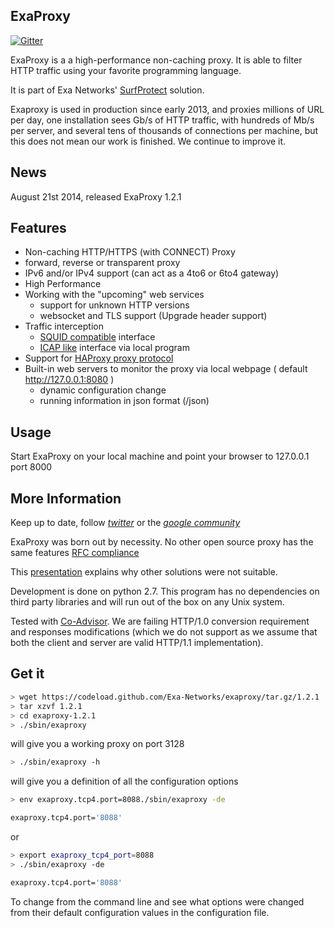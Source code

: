 ## ExaProxy

[![Gitter](https://badges.gitter.im/Join%20Chat.svg)](https://gitter.im/Exa-Networks/exaproxy?utm_source=badge&utm_medium=badge&utm_campaign=pr-badge&utm_content=badge)

ExaProxy is a a high-performance non-caching proxy. It is able to filter HTTP traffic using your favorite programming language.

It is part of Exa Networks' [SurfProtect](http://www.surfprotect.co.uk/) solution.

Exaproxy is used in production since early 2013, and proxies millions of URL per day, one installation sees Gb/s of HTTP traffic, with hundreds of Mb/s per server, and several tens of thousands of connections per machine, but this does not mean our work is finished. We continue to improve it.

## News

August 21st 2014, released ExaProxy 1.2.1

## Features

 * Non-caching HTTP/HTTPS (with CONNECT) Proxy
  * forward, reverse or transparent proxy
  * IPv6 and/or IPv4 support (can act as a 4to6 or 6to4 gateway)
 * High Performance
 * Working with the "upcoming" web services
   * support for unknown HTTP versions
   * websocket and TLS support (Upgrade header support)
 * Traffic interception
   * [SQUID compatible](http://www.squid-cache.org/Doc/config/url_rewrite_program/) interface
   * [ICAP like](http://www.faqs.org/rfcs/rfc3507.html) interface via local program
 * Support for [HAProxy proxy protocol](http://haproxy.1wt.eu/download/1.5/doc/proxy-protocol.txt)
 * Built-in web servers to monitor the proxy via local webpage ( default http://127.0.0.1:8080 )
   * dynamic configuration change
   * running information in json format (/json)

## Usage

Start ExaProxy on your local machine and point your browser to 127.0.0.1 port 8000

## More Information

Keep up to date, follow *[twitter](https://twitter.com/#!/search/exaproxy)* or the *[google community](https://plus.google.com/u/0/communities/100651429598143540706)*

ExaProxy was born out by necessity. No other open source proxy has the same features [RFC compliance](https://github.com/Exa-Networks/exaproxy/wiki/RFC)

This  [presentation](http://www.uknof.org.uk/uknof22/Mangin-ExaProxy.pdf) explains why other solutions were not suitable.

Development is done on python 2.7. This program has no dependencies on third party libraries and will run out of the box on any Unix system.

Tested with [Co-Advisor](http://coad.measurement-factory.com/). We are failing HTTP/1.0 conversion requirement and responses modifications (which we do not support as we assume that both the client and server are valid HTTP/1.1 implementation).


## Get it

```sh
> wget https://codeload.github.com/Exa-Networks/exaproxy/tar.gz/1.2.1
> tar xzvf 1.2.1
> cd exaproxy-1.2.1
> ./sbin/exaproxy
```

will give you a working proxy on port 3128

```sh
> ./sbin/exaproxy -h
```

will give you a definition of all the configuration options

```sh
> env exaproxy.tcp4.port=8088./sbin/exaproxy -de

exaproxy.tcp4.port='8088'
```
or
```sh
> export exaproxy_tcp4_port=8088
> ./sbin/exaproxy -de

exaproxy.tcp4.port='8088'
```

To change from the command line and see what options were changed from their default configuration values in the configuration file.
